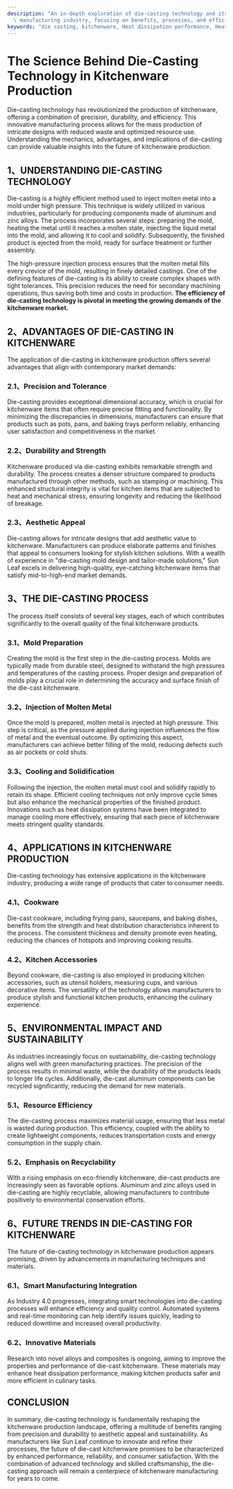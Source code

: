 ```yaml
---
description: "An in-depth exploration of die-casting technology and its application in the kitchenware\
  \ manufacturing industry, focusing on benefits, processes, and efficiency."
keywords: "die casting, kitchenware, Heat dissipation performance, Heat sink"
---
```

# The Science Behind Die-Casting Technology in Kitchenware Production

Die-casting technology has revolutionized the production of kitchenware, offering a combination of precision, durability, and efficiency. This innovative manufacturing process allows for the mass production of intricate designs with reduced waste and optimized resource use. Understanding the mechanics, advantages, and implications of die-casting can provide valuable insights into the future of kitchenware production.

## 1、UNDERSTANDING DIE-CASTING TECHNOLOGY

Die-casting is a highly efficient method used to inject molten metal into a mold under high pressure. This technique is widely utilized in various industries, particularly for producing components made of aluminum and zinc alloys. The process incorporates several steps: preparing the mold, heating the metal until it reaches a molten state, injecting the liquid metal into the mold, and allowing it to cool and solidify. Subsequently, the finished product is ejected from the mold, ready for surface treatment or further assembly.

The high-pressure injection process ensures that the molten metal fills every crevice of the mold, resulting in finely detailed castings. One of the defining features of die-casting is its ability to create complex shapes with tight tolerances. This precision reduces the need for secondary machining operations, thus saving both time and costs in production. **The efficiency of die-casting technology is pivotal in meeting the growing demands of the kitchenware market.**

## 2、ADVANTAGES OF DIE-CASTING IN KITCHENWARE

The application of die-casting in kitchenware production offers several advantages that align with contemporary market demands:

### 2.1、Precision and Tolerance

Die-casting provides exceptional dimensional accuracy, which is crucial for kitchenware items that often require precise fitting and functionality. By minimizing the discrepancies in dimensions, manufacturers can ensure that products such as pots, pans, and baking trays perform reliably, enhancing user satisfaction and competitiveness in the market.

### 2.2、Durability and Strength

Kitchenware produced via die-casting exhibits remarkable strength and durability. The process creates a denser structure compared to products manufactured through other methods, such as stamping or machining. This enhanced structural integrity is vital for kitchen items that are subjected to heat and mechanical stress, ensuring longevity and reducing the likelihood of breakage.

### 2.3、Aesthetic Appeal

Die-casting allows for intricate designs that add aesthetic value to kitchenware. Manufacturers can produce elaborate patterns and finishes that appeal to consumers looking for stylish kitchen solutions. With a wealth of experience in "die-casting mold design and tailor-made solutions," Sun Leaf excels in delivering high-quality, eye-catching kitchenware items that satisfy mid-to-high-end market demands.

## 3、THE DIE-CASTING PROCESS

The process itself consists of several key stages, each of which contributes significantly to the overall quality of the final kitchenware products.

### 3.1、Mold Preparation

Creating the mold is the first step in the die-casting process. Molds are typically made from durable steel, designed to withstand the high pressures and temperatures of the casting process. Proper design and preparation of molds play a crucial role in determining the accuracy and surface finish of the die-cast kitchenware.

### 3.2、Injection of Molten Metal

Once the mold is prepared, molten metal is injected at high pressure. This step is critical, as the pressure applied during injection influences the flow of metal and the eventual outcome. By optimizing this aspect, manufacturers can achieve better filling of the mold, reducing defects such as air pockets or cold shuts.

### 3.3、Cooling and Solidification

Following the injection, the molten metal must cool and solidify rapidly to retain its shape. Efficient cooling techniques not only improve cycle times but also enhance the mechanical properties of the finished product. Innovations such as heat dissipation systems have been integrated to manage cooling more effectively, ensuring that each piece of kitchenware meets stringent quality standards.

## 4、APPLICATIONS IN KITCHENWARE PRODUCTION

Die-casting technology has extensive applications in the kitchenware industry, producing a wide range of products that cater to consumer needs.

### 4.1、Cookware

Die-cast cookware, including frying pans, saucepans, and baking dishes, benefits from the strength and heat distribution characteristics inherent to the process. The consistent thickness and density promote even heating, reducing the chances of hotspots and improving cooking results.

### 4.2、Kitchen Accessories

Beyond cookware, die-casting is also employed in producing kitchen accessories, such as utensil holders, measuring cups, and various decorative items. The versatility of the technology allows manufacturers to produce stylish and functional kitchen products, enhancing the culinary experience.

## 5、ENVIRONMENTAL IMPACT AND SUSTAINABILITY

As industries increasingly focus on sustainability, die-casting technology aligns well with green manufacturing practices. The precision of the process results in minimal waste, while the durability of the products leads to longer life cycles. Additionally, die-cast aluminum components can be recycled significantly, reducing the demand for new materials.

### 5.1、Resource Efficiency

The die-casting process maximizes material usage, ensuring that less metal is wasted during production. This efficiency, coupled with the ability to create lightweight components, reduces transportation costs and energy consumption in the supply chain.

### 5.2、Emphasis on Recyclability

With a rising emphasis on eco-friendly kitchenware, die-cast products are increasingly seen as favorable options. Aluminum and zinc alloys used in die-casting are highly recyclable, allowing manufacturers to contribute positively to environmental conservation efforts.

## 6、FUTURE TRENDS IN DIE-CASTING FOR KITCHENWARE

The future of die-casting technology in kitchenware production appears promising, driven by advancements in manufacturing techniques and materials.

### 6.1、Smart Manufacturing Integration

As Industry 4.0 progresses, integrating smart technologies into die-casting processes will enhance efficiency and quality control. Automated systems and real-time monitoring can help identify issues quickly, leading to reduced downtime and increased overall productivity.

### 6.2、Innovative Materials

Research into novel alloys and composites is ongoing, aiming to improve the properties and performance of die-cast kitchenware. These materials may enhance heat dissipation performance, making kitchen products safer and more efficient in culinary tasks.

## CONCLUSION

In summary, die-casting technology is fundamentally reshaping the kitchenware production landscape, offering a multitude of benefits ranging from precision and durability to aesthetic appeal and sustainability. As manufacturers like Sun Leaf continue to innovate and refine their processes, the future of die-cast kitchenware promises to be characterized by enhanced performance, reliability, and consumer satisfaction. With the combination of advanced technology and skilled craftsmanship, the die-casting approach will remain a centerpiece of kitchenware manufacturing for years to come.
